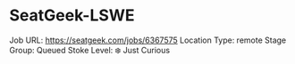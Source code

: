 # SeatGeek-LSWE

Job URL: https://seatgeek.com/jobs/6367575
Location Type: remote
Stage Group: Queued
Stoke Level: ❄️ Just Curious
